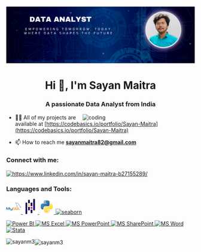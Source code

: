 ![logo](https://github.com/sayanm3/sayanm3/blob/main/Banner.png)
<h1 align="center">Hi 👋, I'm Sayan Maitra</h1>
<h3 align="center">A passionate Data Analyst from India</h3>

<img align="right" alt="coding" width="300" src= "https://i.pinimg.com/originals/54/e3/7d/54e37d8074ebcde1d96c77d7b2a7f310.gif" >

- 👨‍💻 All of my projects are available at [https://codebasics.io/portfolio/Sayan-Maitra](https://codebasics.io/portfolio/Sayan-Maitra)

- 📫 How to reach me **sayanmaitra82@gmail.com**

<h3 align="left">Connect with me:</h3>
<p align="left">
<a href="https://linkedin.com/in/https://www.linkedin.com/in/sayan-maitra-b27155289/" target="blank"><img align="center" src="https://raw.githubusercontent.com/rahuldkjain/github-profile-readme-generator/master/src/images/icons/Social/linked-in-alt.svg" alt="https://www.linkedin.com/in/sayan-maitra-b27155289/" height="30" width="40" /></a>
</p>

<h3 align="left">Languages and Tools:</h3>
<p align="left"> <a href="https://www.mysql.com/" target="_blank" rel="noreferrer"> <img src="https://raw.githubusercontent.com/devicons/devicon/master/icons/mysql/mysql-original-wordmark.svg" alt="mysql" width="40" height="40"/> </a> <a href="https://pandas.pydata.org/" target="_blank" rel="noreferrer"> <img src="https://raw.githubusercontent.com/devicons/devicon/2ae2a900d2f041da66e950e4d48052658d850630/icons/pandas/pandas-original.svg" alt="pandas" width="40" height="40"/> </a> <a href="https://www.python.org" target="_blank" rel="noreferrer"> <img src="https://raw.githubusercontent.com/devicons/devicon/master/icons/python/python-original.svg" alt="python" width="40" height="40"/> </a> <a href="https://seaborn.pydata.org/" target="_blank" rel="noreferrer"> <img src="https://seaborn.pydata.org/_images/logo-mark-lightbg.svg" alt="seaborn" width="40" height="40"/> </a> </p>
</a> <a href="https://powerbi.microsoft.com/en-us/desktop/" target="_blank" rel="noreferrer"> <img src="https://teamascend.com/wp-content/uploads/2021/03/PowerBI-Icon-Transparent-1280x1268.png" alt="Power BI" width="40" height="40"/> </a> <a href="https://www.microsoft.com/en-in/microsoft-365/excel" target="_blank" rel="noreferrer"> <img src="https://logodownload.org/wp-content/uploads/2020/04/excel-logo-0.png" alt="MS Excel" width="40" height="40"/> </a> <a href="https://www.microsoft.com/en-us/microsoft-365/powerpoint" target="_blank" rel="noreferrer"> <img src="https://1000logos.net/wp-content/uploads/2020/08/Microsoft-PowerPoint-Logo.png" alt="MS PowerPoint" width="40" height="40"/> </a> <a href="https://www.microsoft.com/en-us/microsoft-365/sharepoint/collaboration" target="_blank" rel="noreferrer"> <img src="https://th.bing.com/th/id/OIP.JZXtWy1Oqo4vUw3xG6nHKgHaHY?rs=1&pid=ImgDetMain" alt="MS SharePoint" width="40" height="40"/> </a> <a href="https://www.microsoft.com/en-us/microsoft-365/word" target="_blank" rel="noreferrer"> <img src="https://th.bing.com/th/id/OIP.L2RYaRU3XX0kwHocSfh8iwHaHa?rs=1&pid=ImgDetMain" alt="MS Word" width="40" height="40"/> </a> <a href="https://www.stata.com/" target="_blank" rel="noreferrer"> <img src="https://th.bing.com/th/id/OIP.mFQkyOvOuVNtkMusWoUK3QHaCV?rs=1&pid=ImgDetMain" alt="Stata" width="40" height="40"/> </a>
</p>

<p><img align="left" src="https://github-readme-stats.vercel.app/api/top-langs?username=sayanm3&show_icons=true&locale=en&layout=compact" alt="sayanm3" /></p>

<p><img align="center" src="https://github-readme-streak-stats.herokuapp.com/?user=sayanm3&" alt="sayanm3" /></p>
